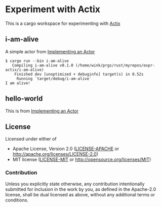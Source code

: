 # Experiment with Actix

This is a cargo workspace for experimenting with [Actix](https://github.com/actix/actix)

## i-am-alive

A simple actor from [Implementing an Actor](https://github.com/actix/actix#implementing-an-actor)

```
$ cargo run --bin i-am-alive
   Compiling i-am-alive v0.1.0 (/home/wink/prgs/rust/myrepos/expr-actix/i-am-alive)
    Finished dev [unoptimized + debuginfo] target(s) in 0.52s
     Running `target/debug/i-am-alive`
I am alive!
```

## hello-world

This is from [Implementing an Actor](https://github.com/winksaville/actix#implementing-an-actor)


## License

Licensed under either of

- Apache License, Version 2.0 ([LICENSE-APACHE](LICENSE-APACHE) or http://apache.org/licenses/LICENSE-2.0)
- MIT license ([LICENSE-MIT](LICENSE-MIT) or http://opensource.org/licenses/MIT)

### Contribution

Unless you explicitly state otherwise, any contribution intentionally submitted
for inclusion in the work by you, as defined in the Apache-2.0 license, shall
be dual licensed as above, without any additional terms or conditions.
